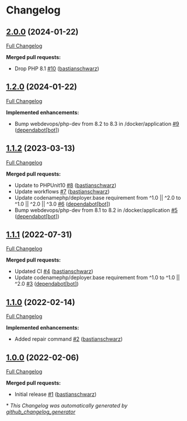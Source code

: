 # Changelog

## [2.0.0](https://github.com/codenamephp/deployer.flow/tree/2.0.0) (2024-01-22)

[Full Changelog](https://github.com/codenamephp/deployer.flow/compare/1.2.0...2.0.0)

**Merged pull requests:**

- Drop PHP 8.1 [\#10](https://github.com/codenamephp/deployer.flow/pull/10) ([bastianschwarz](https://github.com/bastianschwarz))

## [1.2.0](https://github.com/codenamephp/deployer.flow/tree/1.2.0) (2024-01-22)

[Full Changelog](https://github.com/codenamephp/deployer.flow/compare/1.1.2...1.2.0)

**Implemented enhancements:**

- Bump webdevops/php-dev from 8.2 to 8.3 in /docker/application [\#9](https://github.com/codenamephp/deployer.flow/pull/9) ([dependabot[bot]](https://github.com/apps/dependabot))

## [1.1.2](https://github.com/codenamephp/deployer.flow/tree/1.1.2) (2023-03-13)

[Full Changelog](https://github.com/codenamephp/deployer.flow/compare/1.1.1...1.1.2)

**Merged pull requests:**

- Update to PHPUnit10 [\#8](https://github.com/codenamephp/deployer.flow/pull/8) ([bastianschwarz](https://github.com/bastianschwarz))
- Update workflows [\#7](https://github.com/codenamephp/deployer.flow/pull/7) ([bastianschwarz](https://github.com/bastianschwarz))
- Update codenamephp/deployer.base requirement from ^1.0 || ^2.0 to ^1.0 || ^2.0 || ^3.0 [\#6](https://github.com/codenamephp/deployer.flow/pull/6) ([dependabot[bot]](https://github.com/apps/dependabot))
- Bump webdevops/php-dev from 8.1 to 8.2 in /docker/application [\#5](https://github.com/codenamephp/deployer.flow/pull/5) ([dependabot[bot]](https://github.com/apps/dependabot))

## [1.1.1](https://github.com/codenamephp/deployer.flow/tree/1.1.1) (2022-07-31)

[Full Changelog](https://github.com/codenamephp/deployer.flow/compare/1.1.0...1.1.1)

**Merged pull requests:**

- Updated CI [\#4](https://github.com/codenamephp/deployer.flow/pull/4) ([bastianschwarz](https://github.com/bastianschwarz))
- Update codenamephp/deployer.base requirement from ^1.0 to ^1.0 || ^2.0 [\#3](https://github.com/codenamephp/deployer.flow/pull/3) ([dependabot[bot]](https://github.com/apps/dependabot))

## [1.1.0](https://github.com/codenamephp/deployer.flow/tree/1.1.0) (2022-02-14)

[Full Changelog](https://github.com/codenamephp/deployer.flow/compare/1.0.0...1.1.0)

**Implemented enhancements:**

- Added repair command [\#2](https://github.com/codenamephp/deployer.flow/pull/2) ([bastianschwarz](https://github.com/bastianschwarz))

## [1.0.0](https://github.com/codenamephp/deployer.flow/tree/1.0.0) (2022-02-06)

[Full Changelog](https://github.com/codenamephp/deployer.flow/compare/18a6bb8fe38740b2d3b0a654119ed0076f96e1d7...1.0.0)

**Merged pull requests:**

- Initial release [\#1](https://github.com/codenamephp/deployer.flow/pull/1) ([bastianschwarz](https://github.com/bastianschwarz))



\* *This Changelog was automatically generated by [github_changelog_generator](https://github.com/github-changelog-generator/github-changelog-generator)*
